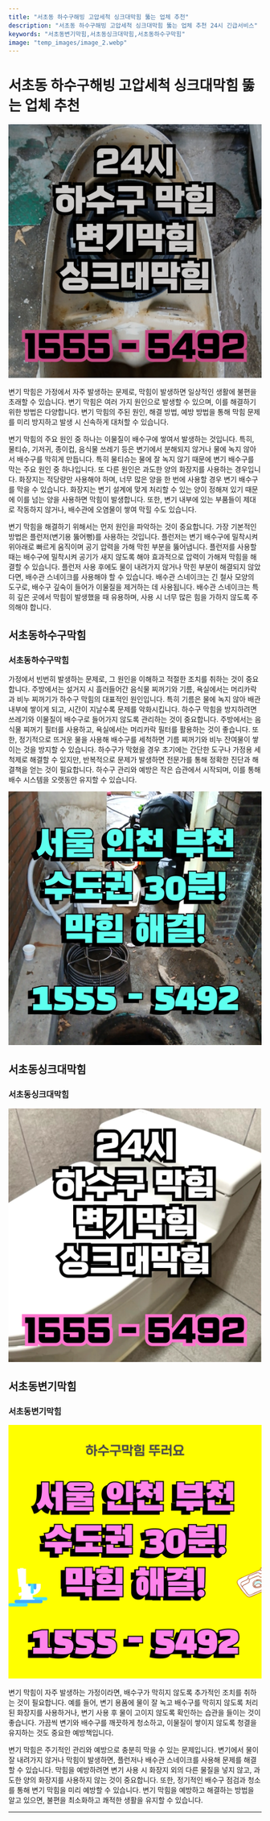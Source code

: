 ```yaml
---
title: "서초동 하수구해빙 고압세척 싱크대막힘 뚫는 업체 추천"
description: "서초동 하수구해빙 고압세척 싱크대막힘 뚫는 업체 추천 24시 긴급서비스"
keywords: "서초동변기막힘,서초동싱크대막힘,서초동하수구막힘"
image: "temp_images/image_2.webp"
---
```


# 서초동 하수구해빙 고압세척 싱크대막힘 뚫는 업체 추천

![서초동하수구막힘](temp_images/image_7.webp) 

변기 막힘은 가정에서 자주 발생하는 문제로, 막힘이 발생하면 일상적인 생활에 불편을 초래할 수 있습니다. 변기 막힘은 여러 가지 원인으로 발생할 수 있으며, 이를 해결하기 위한 방법은 다양합니다. 변기 막힘의 주된 원인, 해결 방법, 예방 방법을 통해 막힘 문제를 미리 방지하고 발생 시 신속하게 대처할 수 있습니다.

변기 막힘의 주요 원인 중 하나는 이물질이 배수구에 쌓여서 발생하는 것입니다. 특히, 물티슈, 기저귀, 종이컵, 음식물 쓰레기 등은 변기에서 분해되지 않거나 물에 녹지 않아서 배수구를 막히게 만듭니다. 특히 물티슈는 물에 잘 녹지 않기 때문에 변기 배수구를 막는 주요 원인 중 하나입니다. 또 다른 원인은 과도한 양의 화장지를 사용하는 경우입니다. 화장지는 적당량만 사용해야 하며, 너무 많은 양을 한 번에 사용할 경우 변기 배수구를 막을 수 있습니다. 화장지는 변기 설계에 맞게 처리할 수 있는 양이 정해져 있기 때문에 이를 넘는 양을 사용하면 막힘이 발생합니다. 또한, 변기 내부에 있는 부품들이 제대로 작동하지 않거나, 배수관에 오염물이 쌓여 막힐 수도 있습니다.

변기 막힘을 해결하기 위해서는 먼저 원인을 파악하는 것이 중요합니다. 가장 기본적인 방법은 플런저(변기용 뚫어뻥)를 사용하는 것입니다. 플런저는 변기 배수구에 밀착시켜 위아래로 빠르게 움직이며 공기 압력을 가해 막힌 부분을 뚫어냅니다. 플런저를 사용할 때는 배수구에 밀착시켜 공기가 새지 않도록 해야 효과적으로 압력이 가해져 막힘을 해결할 수 있습니다. 플런저 사용 후에도 물이 내려가지 않거나 막힌 부분이 해결되지 않았다면, 배수관 스네이크를 사용해야 할 수 있습니다. 배수관 스네이크는 긴 철사 모양의 도구로, 배수구 깊숙이 들어가 이물질을 제거하는 데 사용됩니다. 배수관 스네이크는 특히 깊은 곳에서 막힘이 발생했을 때 유용하며, 사용 시 너무 많은 힘을 가하지 않도록 주의해야 합니다.


## 서초동하수구막힘

### 서초동하수구막힘

 가정에서 빈번히 발생하는 문제로, 그 원인을 이해하고 적절한 조치를 취하는 것이 중요합니다. 주방에서는 설거지 시 흘러들어간 음식물 찌꺼기와 기름, 욕실에서는 머리카락과 비누 찌꺼기가 하수구 막힘의 대표적인 원인입니다. 특히 기름은 물에 녹지 않아 배관 내부에 쌓이게 되고, 시간이 지날수록 문제를 악화시킵니다. 하수구 막힘을 방지하려면 쓰레기와 이물질이 배수구로 들어가지 않도록 관리하는 것이 중요합니다. 주방에서는 음식물 찌꺼기 필터를 사용하고, 욕실에서는 머리카락 필터를 활용하는 것이 좋습니다. 또한, 정기적으로 뜨거운 물을 사용해 배수구를 세척하면 기름 찌꺼기와 비누 잔여물이 쌓이는 것을 방지할 수 있습니다. 하수구가 막혔을 경우 초기에는 간단한 도구나 가정용 세척제로 해결할 수 있지만, 반복적으로 문제가 발생하면 전문가를 통해 정확한 진단과 해결책을 얻는 것이 필요합니다. 하수구 관리와 예방은 작은 습관에서 시작되며, 이를 통해 배수 시스템을 오랫동안 유지할 수 있습니다.

![서초동하수구막힘](temp_images/image_5.webp) 



## 서초동싱크대막힘

### 서초동싱크대막힘

![서초동싱크대막힘](temp_images/image_3.webp) 



## 서초동변기막힘

### 서초동변기막힘

![서초동변기막힘](temp_images/image_1.webp) 

  변기 막힘이 자주 발생하는 가정이라면, 배수구가 막히지 않도록 추가적인 조치를 취하는 것이 필요합니다. 예를 들어, 변기 용품에 물이 잘 녹고 배수구를 막히지 않도록 처리된 화장지를 사용하거나, 변기 사용 후 물이 고이지 않도록 확인하는 습관을 들이는 것이 좋습니다. 가끔씩 변기와 배수구를 깨끗하게 청소하고, 이물질이 쌓이지 않도록 청결을 유지하는 것도 중요한 예방책입니다.

변기 막힘은 주기적인 관리와 예방으로 충분히 막을 수 있는 문제입니다. 변기에서 물이 잘 내려가지 않거나 막힘이 발생하면, 플런저나 배수관 스네이크를 사용해 문제를 해결할 수 있습니다. 막힘을 예방하려면 변기 사용 시 화장지 외의 다른 물질을 넣지 않고, 과도한 양의 화장지를 사용하지 않는 것이 중요합니다. 또한, 정기적인 배수구 점검과 청소를 통해 변기 막힘을 미리 예방할 수 있습니다. 변기 막힘을 예방하고 해결하는 방법을 알고 있으면, 불편을 최소화하고 쾌적한 생활을 유지할 수 있습니다.

---

